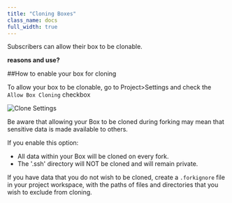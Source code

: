 ```yaml
---
title: "Cloning Boxes"
class_name: docs
full_width: true
---
```


Subscribers can allow their box to be clonable. 

**reasons and use?**

##How to enable your box for cloning

To allow your box to be clonable, go to Project>Settings and check the `Allow Box Cloning` checkbox

![Clone Settings](/img/docs/clone-settings.png)

Be aware that allowing your Box to be cloned during forking may mean that sensitive data is made available to others. 

If you enable this option:

- All data within your Box will be cloned on every fork.
- The '.ssh' directory will NOT be cloned and will remain private.

If you have data that you do not wish to be cloned, create a `.forkignore` file in your project workspace, with the paths of files and directories that you wish to exclude from cloning.

